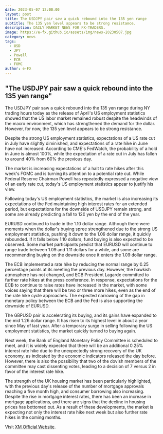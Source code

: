```yaml
---
date: 2023-05-07 12:00:00
layout: post
title: The USDJPY pair saw a quick rebound into the 135 yen range
subtitle: The 135 yen level appears to be strong resistance.
description: DAILY MARKET NEWS FOR FX-TRADERS.
image: https://e-fx.github.io/assets/img/news-20230507.jpg
category: news
tags:
  - USD
  - JPY
  - Powell
  - ECB
  - FOMC
author: e-FX
---
```


##  "The USDJPY pair saw a quick rebound into the 135 yen range"

The USDJPY pair saw a quick rebound into the 135 yen range during NY trading hours today as the release of April's US employment statistics showed that the US labor market remained robust despite the headwinds of the macro environment, which has strengthened the demand for the dollar. However, for now, the 135 yen level appears to be strong resistance.

Despite the strong US employment statistics, expectations of a US rate cut in July have slightly diminished, and expectations of a rate hike in June have not increased. According to CME's FedWatch, the probability of a hold in June is almost 100%, while the expectation of a rate cut in July has fallen to around 40% from 60% the previous day.

The market is increasing expectations of a halt to rate hikes after this week's FOMC and is turning its attention to a potential rate cut. While Federal Reserve Chairman Powell has repeatedly expressed a negative view of an early rate cut, today's US employment statistics appear to justify his view.

Following today's US employment statistics, the market is also increasing its expectations of the Fed maintaining high interest rates for an extended period, but expectations for the downside of USDJPY remain strong, and some are already predicting a fall to 120 yen by the end of the year.

EURUSD continued to trade in the 1.10 dollar range. Although there were moments when the dollar's buying spree strengthened due to the strong US employment statistics, pushing it down to the 1.09 dollar range, it quickly rebounded. If it falls below 1.10 dollars, fund buying is also expected to be observed. Some market participants predict that EURUSD will continue to range trade between 1.09 and 1.11 dollars for a while, and some are recommending buying on the downside once it enters the 1.09 dollar range.

The ECB implemented a rate hike by reducing the normal range by 0.25 percentage points at its meeting the previous day. However, the hawkish atmosphere has not changed, and ECB President Lagarde committed to further rate hikes at the press conference. In response, expectations for the ECB to continue to raise rates have increased in the market, with some voices saying that there will be two or three more hikes, even as the end of the rate hike cycle approaches. The expected narrowing of the gap in monetary policy between the ECB and the Fed is also supporting the downside of EURUSD.

The GBPUSD pair is accelerating its buying, and its gains have expanded to the mid 1.26 dollar range. It has risen to its highest level in about a year since May of last year. After a temporary surge in selling following the US employment statistics, the market quickly turned to buying again.

Next week, the Bank of England Monetary Policy Committee is scheduled to meet, and it is widely expected that there will be an additional 0.25% interest rate hike due to the unexpectedly strong recovery of the UK economy, as indicated by the economic indicators released the day before. However, there is also the possibility that two of the dovish members of the committee may cast dissenting votes, leading to a decision of 7 versus 2 in favor of the interest rate hike.

The strength of the UK housing market has been particularly highlighted, with the previous day's release of the number of mortgage approvals reaching a five month high, and consumer borrowing also increasing. Despite the rise in mortgage interest rates, there has been an increase in mortgage applications, and there are signs that the decline in housing prices has bottomed out. As a result of these developments, the market is expecting not only the interest rate hike next week but also further rate hikes in the coming months.





Visit [XM Official Website](https://clicks.pipaffiliates.com/c?c=550036&l=en&p=0).